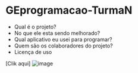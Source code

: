 # GEprogramacao-TurmaN

- Qual é o projeto?
- No que ele esta sendo melhorado?
- Qual aplicativo eu usei para programar?
- Quem são os colaboradores do projeto?
- Licença de uso

[Clik aqui] ![image](https://user-images.githubusercontent.com/105022295/176560987-4c610891-4511-4f9a-bfc2-69142e185d8c.png)
